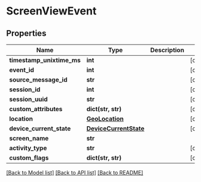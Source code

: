 # ScreenViewEvent

## Properties

| Name                      | Type                                            | Description | Notes      |
| ------------------------- | ----------------------------------------------- | ----------- | ---------- |
| **timestamp_unixtime_ms** | **int**                                         |             | [optional] |
| **event_id**              | **int**                                         |             | [optional] |
| **source_message_id**     | **str**                                         |             | [optional] |
| **session_id**            | **int**                                         |             | [optional] |
| **session_uuid**          | **str**                                         |             | [optional] |
| **custom_attributes**     | **dict(str, str)**                              |             | [optional] |
| **location**              | [**GeoLocation**](GeoLocation.md)               |             | [optional] |
| **device_current_state**  | [**DeviceCurrentState**](DeviceCurrentState.md) |             | [optional] |
| **screen_name**           | **str**                                         |             |
| **activity_type**         | **str**                                         |             | [optional] |
| **custom_flags**          | **dict(str, str)**                              |             | [optional] |

[[Back to Model list]](../README.md#documentation-for-models) [[Back to API list]](../README.md#documentation-for-api-endpoints) [[Back to README]](../README.md)
